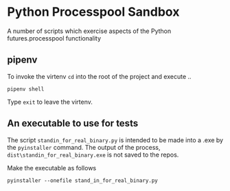 # Python Processpool Sandbox
A number of scripts which exercise aspects of the Python futures.processpool functionality

## pipenv
To invoke the virtenv `cd` into the root of the project and execute ..
```
pipenv shell
```

Type `exit` to leave the virtenv.


## An executable to use for tests
The script `standin_for_real_binary.py` is intended to be made into a .exe by the `pyinstaller` command. The output of the process, `dist\standin_for_real_binary.exe` is not saved to the repos.

Make the executable as follows

```
pyinstaller --onefile stand_in_for_real_binary.py
```
